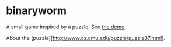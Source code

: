 binaryworm
==========

A small game inspired by a puzzle. See [the demo](http://binaryworm.meteor.com).

About the (puzzle)[http://www.cs.cmu.edu/puzzle/puzzle37.html].